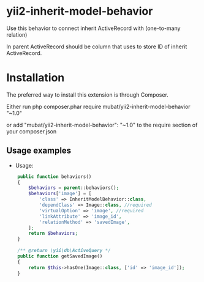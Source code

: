 # yii2-inherit-model-behavior
Use this behavior to connect inherit ActiveRecord with (one-to-many relation)

In parent ActiveRecord should be column that uses to store ID of inherit ActiveRecord.

# Installation


The preferred way to install this extension is through Composer.

Either run php composer.phar require mubat/yii2-inherit-model-behavior "~1.0"

or add "mubat/yii2-inherit-model-behavior": "~1.0" to the require section of your composer.json


## Usage examples
* Usage:
```php
    public function behaviors()
    {
        $behaviors = parent::behaviors();
        $behaviors['image'] = [
            'class' => InheritModelBehavior::class,
            'dependClass' => Image::class, //required
            'virtualOption' => 'image', //required
            'linkAttribute' => 'image_id',
            'relationMethod' => 'savedImage',
        ];
        return $behaviors;
    }
    
    /** @return \yii\db\ActiveQuery */
    public function getSavedImage()
    {
        return $this->hasOne(Image::class, ['id' => 'image_id']);
    }

```